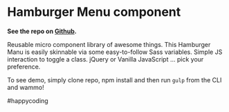 # Hamburger Menu component

__See the repo on <a href="https://github.com/blackfalcon/hamburger-menu" target="_blank">Github</a>.__

Reusable micro component library of awesome things. This Hamburger Manu is easily skinnable via some easy-to-follow Sass variables. Simple JS interaction to toggle a class. jQuery or Vanilla JavaScript ... pick your preference.

To see demo, simply clone repo, npm install and then run `gulp` from the CLI and wammo!

\#happycoding
